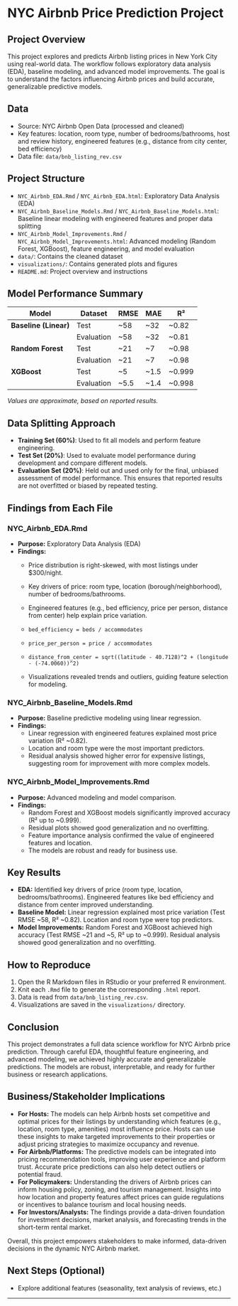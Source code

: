# NYC Airbnb Price Prediction Project

## Project Overview
This project explores and predicts Airbnb listing prices in New York City using real-world data. The workflow follows exploratory data analysis (EDA), baseline modeling, and advanced model improvements. The goal is to understand the factors influencing Airbnb prices and build accurate, generalizable predictive models.

## Data
- Source: NYC Airbnb Open Data (processed and cleaned)
- Key features: location, room type, number of bedrooms/bathrooms, host and review history, engineered features (e.g., distance from city center, bed efficiency)
- Data file: `data/bnb_listing_rev.csv`

## Project Structure
- `NYC_Airbnb_EDA.Rmd` / `NYC_Airbnb_EDA.html`: Exploratory Data Analysis (EDA)
- `NYC_Airbnb_Baseline_Models.Rmd` / `NYC_Airbnb_Baseline_Models.html`: Baseline linear modeling with engineered features and proper data splitting
- `NYC_Airbnb_Model_Improvements.Rmd` / `NYC_Airbnb_Model_Improvements.html`: Advanced modeling (Random Forest, XGBoost), feature engineering, and model evaluation
- `data/`: Contains the cleaned dataset
- `visualizations/`: Contains generated plots and figures
- `README.md`: Project overview and instructions

## Model Performance Summary

| Model                | Dataset      | RMSE   | MAE   | R²     |
|----------------------|-------------|--------|-------|--------|
| **Baseline (Linear)**| Test        | ~58    | ~32   | ~0.82  |
|                      | Evaluation  | ~58    | ~32   | ~0.81  |
| **Random Forest**    | Test        | ~21    | ~7    | ~0.98  |
|                      | Evaluation  | ~21    | ~7    | ~0.98  |
| **XGBoost**          | Test        | ~5     | ~1.5  | ~0.999 |
|                      | Evaluation  | ~5.5   | ~1.4  | ~0.998 |

*Values are approximate, based on reported results.*

## Data Splitting Approach
- **Training Set (60%)**: Used to fit all models and perform feature engineering.
- **Test Set (20%)**: Used to evaluate model performance during development and compare different models.
- **Evaluation Set (20%)**: Held out and used only for the final, unbiased assessment of model performance. This ensures that reported results are not overfitted or biased by repeated testing.

## Findings from Each File

### NYC_Airbnb_EDA.Rmd
- **Purpose:** Exploratory Data Analysis (EDA)
- **Findings:**
  - Price distribution is right-skewed, with most listings under $300/night.
  - Key drivers of price: room type, location (borough/neighborhood), number of bedrooms/bathrooms.
  - Engineered features (e.g., bed efficiency, price per person, distance from center) help explain price variation.
   - `bed_efficiency = beds / accommodates`
   - `price_per_person = price / accommodates`
   - `distance_from_center = sqrt((latitude - 40.7128)^2 + (longitude - (-74.0060))^2)`

  - Visualizations revealed trends and outliers, guiding feature selection for modeling.

### NYC_Airbnb_Baseline_Models.Rmd
- **Purpose:** Baseline predictive modeling using linear regression.
- **Findings:**
  - Linear regression with engineered features explained most price variation (R² ~0.82).
  - Location and room type were the most important predictors.
  - Residual analysis showed higher error for expensive listings, suggesting room for improvement with more complex models.

### NYC_Airbnb_Model_Improvements.Rmd
- **Purpose:** Advanced modeling and model comparison.
- **Findings:**
  - Random Forest and XGBoost models significantly improved accuracy (R² up to ~0.999).
  - Residual plots showed good generalization and no overfitting.
  - Feature importance analysis confirmed the value of engineered features and location.
  - The models are robust and ready for business use.

## Key Results
- **EDA:** Identified key drivers of price (room type, location, bedrooms/bathrooms). Engineered features like bed efficiency and distance from center improved understanding.
- **Baseline Model:** Linear regression explained most price variation (Test RMSE ~58, R² ~0.82). Location and room type were top predictors.
- **Model Improvements:** Random Forest and XGBoost achieved high accuracy (Test RMSE ~21 and ~5, R² up to ~0.999). Residual analysis showed good generalization and no overfitting.

## How to Reproduce
1. Open the R Markdown files in RStudio or your preferred R environment.
2. Knit each `.Rmd` file to generate the corresponding `.html` report.
3. Data is read from `data/bnb_listing_rev.csv`.
4. Visualizations are saved in the `visualizations/` directory.

## Conclusion
This project demonstrates a full data science workflow for NYC Airbnb price prediction. Through careful EDA, thoughtful feature engineering, and advanced modeling, we achieved highly accurate and generalizable predictions. The models are robust, interpretable, and ready for further business or research applications.

## Business/Stakeholder Implications
- **For Hosts:** The models can help Airbnb hosts set competitive and optimal prices for their listings by understanding which features (e.g., location, room type, amenities) most influence price. Hosts can use these insights to make targeted improvements to their properties or adjust pricing strategies to maximize occupancy and revenue.
- **For Airbnb/Platforms:** The predictive models can be integrated into pricing recommendation tools, improving user experience and platform trust. Accurate price predictions can also help detect outliers or potential fraud.
- **For Policymakers:** Understanding the drivers of Airbnb prices can inform housing policy, zoning, and tourism management. Insights into how location and property features affect prices can guide regulations or incentives to balance tourism and local housing needs.
- **For Investors/Analysts:** The findings provide a data-driven foundation for investment decisions, market analysis, and forecasting trends in the short-term rental market.

Overall, this project empowers stakeholders to make informed, data-driven decisions in the dynamic NYC Airbnb market.

## Next Steps (Optional)
- Explore additional features (seasonality, text analysis of reviews, etc.)

---
